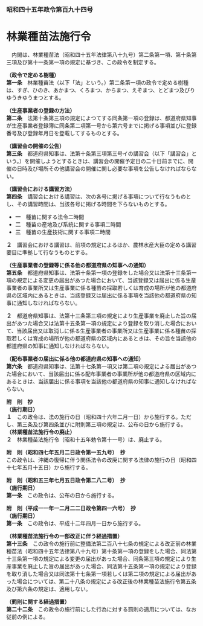 ### 昭和四十五年政令第百九十四号  
# 林業種苗法施行令  
　内閣は、林業種苗法（昭和四十五年法律第八十九号）第二条第一項、第十条第三項及び第十一条第一項の規定に基づき、この政令を制定する。  
  
**（政令で定める樹種）**  
**第一条**　林業種苗法（以下「法」という。）第二条第一項の政令で定める樹種は、すぎ、ひのき、あかまつ、くろまつ、からまつ、えぞまつ、とどまつ及びりゆうきゆうまつとする。  
  
**（生産事業者の登録の方法）**  
**第二条**　法第十条第三項の規定によつてする同条第一項の登録は、都道府県知事が生産事業者登録簿に同条第二項第一号から第六号までに掲げる事項並びに登録番号及び登録年月日を登載してするものとする。  
  
**（講習会の開催の公告）**  
**第三条**　都道府県知事は、法第十条第三項第三号イの講習会（以下「講習会」という。）を開催しようとするときは、講習会の開催予定日の二十日前までに、開催の日時及び場所その他講習会の開催に関し必要な事項を公告しなければならない。  
  
**（講習会における講習方法）**  
**第四条**　講習会における講習は、次の各号に掲げる事項について行なうものとし、その講習時間は、当該各号に掲げる時間を下らないものとする。  
* **一**　種苗に関する法令二時間  
* **二**　種苗の産地及び系統に関する事項二時間  
* **三**　種苗の生産技術に関する事項二時間  
  
**２**　講習会における講習は、前項の規定によるほか、農林水産大臣の定める講習要目に準拠して行なうものとする。  
  
**（生産事業者の登録等に係る他の都道府県の知事への通知）**  
**第五条**　都道府県知事は、法第十条第一項の登録をした場合又は法第十三条第一項の規定による変更の届出があつた場合において、当該登録又は届出に係る生産事業者の事業所又は生産事業に係る種苗の採取若しくは育成の場所が他の都道府県の区域内にあるときは、当該登録又は届出に係る事項を当該他の都道府県の知事に通知しなければならない。  
  
**２**　都道府県知事は、法第十三条第三項の規定により生産事業を廃止した旨の届出があつた場合又は法第十五条第一項の規定により登録を取り消した場合において、当該届出又は取消しに係る生産事業者の事業所又は生産事業に係る種苗の採取若しくは育成の場所が他の都道府県の区域内にあるときは、その旨を当該他の都道府県の知事に通知しなければならない。  
  
**（配布事業者の届出に係る他の都道府県の知事への通知）**  
**第六条**　都道府県知事は、法第十七条第一項又は第二項の規定による届出があつた場合において、当該届出に係る配布事業者の事業所が他の都道府県の区域内にあるときは、当該届出に係る事項を当該他の都道府県の知事に通知しなければならない。  
  
**附　則　抄**  
**（施行期日）**  
**１**　この政令は、法の施行の日（昭和四十六年二月一日）から施行する。ただし、第三条及び第四条並びに附則第三項の規定は、公布の日から施行する。  
**（林業種苗法施行令の廃止）**  
**２**　林業種苗法施行令（昭和十五年勅令第十一号）は、廃止する。  
  
**附　則（昭和四七年五月二日政令第一五九号）　抄**  
この政令は、沖縄の復帰に伴う関係法令の改廃に関する法律の施行の日（昭和四十七年五月十五日）から施行する。  
  
**附　則（昭和五三年七月五日政令第二八二号）　抄**  
**（施行期日）**  
**第一条**　この政令は、公布の日から施行する。  
  
**附　則（平成一一年一二月二二日政令第四一六号）　抄**  
**（施行期日）**  
**第一条**　この政令は、平成十二年四月一日から施行する。  
  
**（林業種苗法施行令の一部改正に伴う経過措置）**  
**第十三条**　この政令の施行前に整備法第二百八十七条の規定による改正前の林業種苗法（昭和四十五年法律第八十九号）第十条第一項の登録をした場合、同法第十三条第一項の規定による変更の届出があった場合、同条第三項の規定により生産事業を廃止した旨の届出があった場合、同法第十五条第一項の規定により登録を取り消した場合又は同法第十七条第一項若しくは第二項の規定による届出があった場合については、第二十八条の規定による改正後の林業種苗法施行令第五条及び第六条の規定は、適用しない。  
  
**（罰則に関する経過措置）**  
**第二十二条**　この政令の施行前にした行為に対する罰則の適用については、なお従前の例による。  
  
